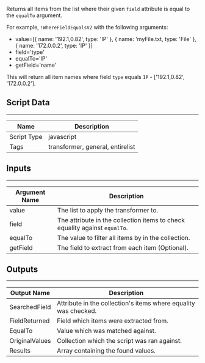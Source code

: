 Returns all items from the list where their given `field` attribute is equal to the `equalTo` argument.

For example, `!WhereFieldEqualsV2` with the following arguments:
 - value=[{ name: '192.1,0.82', type: 'IP' }, {  name: 'myFile.txt, type: 'File'  }, { name: '172.0.0.2', type: 'IP' }]
 - field='type'
 - equalTo='IP'
 - getField='name' 

This will return all item names where field `type` equals `IP` - ['192.1,0.82', '172.0.0.2'].

## Script Data
---

| **Name** | **Description** |
| --- | --- |
| Script Type | javascript |
| Tags | transformer, general, entirelist |


## Inputs
---

| **Argument Name** | **Description** |
| --- | --- |
| value | The list to apply the transformer to. |
| field | The attribute in the collection items to check equality against `equalTo`. |
| equalTo | The value to filter all items by in the collection. |
| getField | The field to extract from each item (Optional). |

## Outputs
---
| **Output Name** | **Description** |
| --- | --- |
| SearchedField | Attribute in the collection's items where equality was checked. |
| FieldReturned | Field which items were extracted from. |
| EqualTo | Value which was matched against. |
| OriginalValues | Collection which the script was ran against. |
| Results | Array containing the found values. |